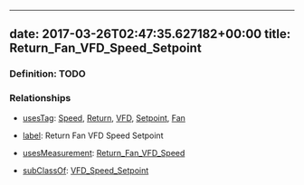 
---
date: 2017-03-26T02:47:35.627182+00:00
title: Return_Fan_VFD_Speed_Setpoint
---
### Definition: TODO

### Relationships

* [usesTag](https://brickschema.org/schema/1.0/BrickFrame#usesTag): [Speed](https://brickschema.org/schema/1.0/BrickTag#Speed), [Return](https://brickschema.org/schema/1.0/BrickTag#Return), [VFD](https://brickschema.org/schema/1.0/BrickTag#VFD), [Setpoint](https://brickschema.org/schema/1.0/BrickTag#Setpoint), [Fan](https://brickschema.org/schema/1.0/BrickTag#Fan)

* [label](http://www.w3.org/2000/01/rdf-schema#label): Return Fan VFD Speed Setpoint

* [usesMeasurement](https://brickschema.org/schema/1.0/BrickFrame#usesMeasurement): [Return_Fan_VFD_Speed](https://brickschema.org/schema/1.0/Brick#Return_Fan_VFD_Speed)

* [subClassOf](http://www.w3.org/2000/01/rdf-schema#subClassOf): [VFD_Speed_Setpoint](https://brickschema.org/schema/1.0/Brick#VFD_Speed_Setpoint)
